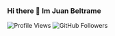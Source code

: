 ### Hi there 👋 Im Juan Beltrame

![Profile Views](https://komarev.com/ghpvc/?username=JuanBeltrame)
![GitHub Followers](https://img.shields.io/github/followers/JuanBeltrame?style=social)

<!--
**JuanBeltrame/JuanBeltrame** is a ✨ _special_ ✨ repository because its `README.md` (this file) appears on your GitHub profile.

Here are some ideas to get you started:

- 🔭 I’m currently working on ...
- 🌱 I’m currently learning ...
- 👯 I’m looking to collaborate on ...
- 🤔 I’m looking for help with ...
- 💬 Ask me about ...
- 📫 How to reach me: ...
- 😄 Pronouns: ...
- ⚡ Fun fact: ...
-->
